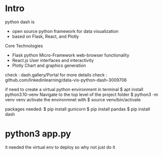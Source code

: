 # Intro
python dash is 
- open source python framework for data visualization
- based on Flask, React, and Plotly

Core Technologies
- Flask python Micro-Framework
    web-browser functionality
- React.js
    User interfaces and interactivity
- Plotly
    Chart and graphics generation

check : dash.gallery/Portal for more details
check : github.com/linkedinlearning/data-vis-python-dash-3009706

if need to create a virtual python environment in terminal
    $ apt install python3.10-venv
    Navigate to the top level of the project folder
    $ python3 -m venv venv
activate the environmnet with
    $ source venv/bin/activate

packages needed:
$ pip install gunicorn
$ pip install pandas
$ pip install dash
# python3 app.py

it needed the virtual env to deploy so why not just do it